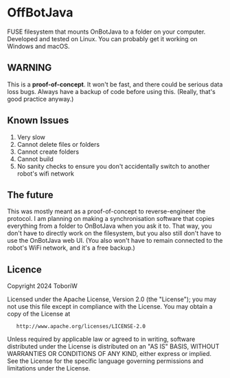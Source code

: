 # OffBotJava

FUSE filesystem that mounts OnBotJava to a folder on your computer. Developed and tested on Linux. You can probably get it working on Windows and macOS.

## WARNING

This is a **proof-of-concept**. It won't be fast, and there could be serious data loss bugs. Always have a backup of code before using this. (Really, that's good practice anyway.)

## Known Issues

1. Very slow
2. Cannot delete files or folders
3. Cannot create folders
4. Cannot build
5. No sanity checks to ensure you don't accidentally switch to another robot's wifi network

## The future

This was mostly meant as a proof-of-concept to reverse-engineer the protocol. I am planning on making a synchronisation software that copies everything from a folder to OnBotJava when you ask it to. That way, you don't have to directly work on the filesystem, but you also still don't have to use the OnBotJava web UI. (You also won't have to remain connected to the robot's WiFi network, and it's a free backup.)

## Licence

Copyright 2024 ToboriW

Licensed under the Apache License, Version 2.0 (the "License");
you may not use this file except in compliance with the License.
You may obtain a copy of the License at

       http://www.apache.org/licenses/LICENSE-2.0

Unless required by applicable law or agreed to in writing, software
distributed under the License is distributed on an "AS IS" BASIS,
WITHOUT WARRANTIES OR CONDITIONS OF ANY KIND, either express or implied.
See the License for the specific language governing permissions and
limitations under the License.
